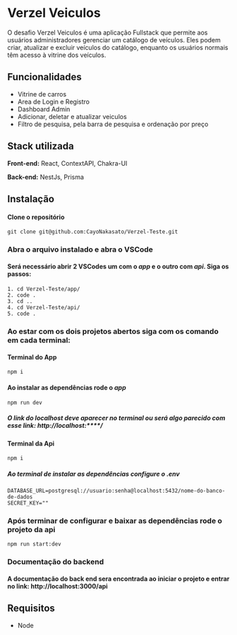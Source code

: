 
# Verzel Veiculos

O desafio Verzel Veiculos é uma aplicação Fullstack que permite aos usuários administradores gerenciar um catálogo de veículos. Eles podem criar, atualizar e excluir veículos do catálogo, enquanto os usuários normais têm acesso à vitrine dos veículos.

## Funcionalidades

- Vitrine de carros
- Area de Login e Registro
- Dashboard Admin
- Adicionar, deletar e atualizar veiculos
- Filtro de pesquisa, pela barra de pesquisa e ordenação por preço

## Stack utilizada

**Front-end:** React, ContextAPI, Chakra-UI

**Back-end:** NestJs, Prisma


## Instalação

#### Clone o repositório
```
git clone git@github.com:CayoNakasato/Verzel-Teste.git
```` 

### Abra o arquivo instalado e abra o VSCode

#### Será necessário abrir 2 VSCodes um com o *app* e o outro com *api*. Siga os passos: 

####
```
1. cd Verzel-Teste/app/
2. code .
3. cd ..
4. cd Verzel-Teste/api/
5. code .
```

### Ao estar com os dois projetos abertos siga com os comando em cada terminal:

#### Terminal do App
```
npm i
```

#### Ao instalar as dependências rode o *app*
```
npm run dev
```

##### O link do localhost deve aparecer no terminal ou será algo parecido com esse link: http://localhost:****/

#### Terminal da Api
```
npm i
```

##### Ao terminal de instalar as dependências configure o *.env*
```
DATABASE_URL=postgresql://usuario:senha@localhost:5432/nome-do-banco-de-dados
SECRET_KEY=""
```

### Após terminar de configurar e baixar as dependências rode o projeto da api
```
npm run start:dev
```

### Documentação do backend
#### A documentação do back end sera encontrada ao iniciar o projeto e entrar no link: http://localhost:3000/api

## Requisitos

- Node


